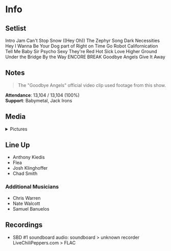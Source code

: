 # Info

## Setlist

Intro Jam
Can't Stop
Snow ((Hey Oh))
The Zephyr Song
Dark Necessities
Hey
I Wanna Be Your Dog part of
Right on Time
Go Robot
Californication
Tell Me Baby
Sir Psycho Sexy
They're Red Hot
Sick Love
Higher Ground
Under the Bridge
By the Way
ENCORE BREAK
Goodbye Angels
Give It Away

## Notes

> The "Goodbye Angels" official video clip used footage from this show.

**Attendance**: 13,104 / 13,104 (100%)
<br>
**Support**: Babymetal, Jack Irons

## Media 

<details>
  <summary>Pictures</summary>
  <!--<img alt="Setlist" title="Setlist" src="_.jpg" height="200" />
  <img alt="Clipping" title="Clipping" src="_.jpg" height="200" />
  <img alt="Flyer" title="Flyer" src="_.jpg" height="200" />-->
</details>

## Line Up

* Anthony Kiedis
* Flea
* Josh Klinghoffer
* Chad Smith

### Additional Musicians

* Chris Warren  
* Nate Walcott  
* Samuel Banuelos

## Recordings

* SBD #1 soundboard audio: soundboard > unknown recorder LiveChiliPeppers.com > FLAC

